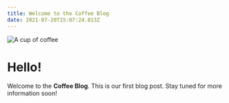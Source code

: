 ```yaml
---
title: Welcome to the Coffee Blog
date: 2021-07-20T15:07:24.813Z
---
```

![A cup of coffee](/img/best_coffee_mug.jpg "A delicious cup of coffee")

# Hello!

Welcome to the **Coffee Blog**. This is our first blog post. Stay tuned for more information soon!